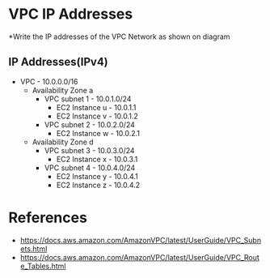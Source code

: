 # VPC IP Addresses
*Write the IP addresses of the VPC Network as shown on diagram


## IP Addresses(IPv4)
  - VPC - 10.0.0.0/16
    - Availability Zone a
      - VPC subnet 1 - 10.0.1.0/24
        - EC2 Instance u - 10.0.1.1
        - EC2 Instance v - 10.0.1.2
      - VPC subnet 2 - 10.0.2.0/24
        - EC2 Instance w - 10.0.2.1
    - Availability Zone d
      - VPC subnet 3 - 10.0.3.0/24
        - EC2 Instance x - 10.0.3.1
      - VPC subnet 4 - 10.0.4.0/24
        - EC2 Instance y - 10.0.4.1
        - EC2 Instance z - 10.0.4.2
        
# References
- https://docs.aws.amazon.com/AmazonVPC/latest/UserGuide/VPC_Subnets.html
- https://docs.aws.amazon.com/AmazonVPC/latest/UserGuide/VPC_Route_Tables.html



